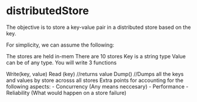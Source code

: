 # distributedStore

The objective is to store a key-value pair in a distributed store based on the key.

For simplicity, we can assume the following:

The stores are held in-mem
There are 10 stores
Key is a string type
Value can be of any type.
You will write 3 functions

Write(key, value)
Read (key) //returns value
Dump() //Dumps all the keys and values by store acrosss all stores
Extra points for accounting for the following aspects: - Concurrency (Any means neccesary) - Performance - Reliability (What would happen on a store failure)
